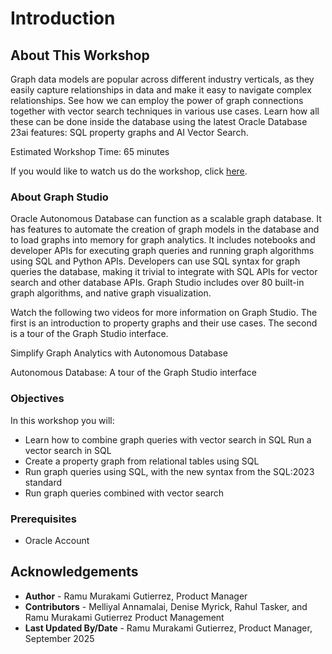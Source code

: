 # Introduction

## About This Workshop

Graph data models are popular across different industry verticals, as they easily capture relationships in data and make it easy to navigate complex relationships. See how we can employ the power of graph connections together with vector search techniques in various use cases. Learn how all these can be done inside the database using the latest Oracle Database 23ai features: SQL property graphs and AI Vector Search.

Estimated Workshop Time: 65 minutes

<if type="odbw">If you would like to watch us do the workshop, click [here](https://youtu.be/Ymk9TE9Q2K4).</if>

### About Graph Studio

Oracle Autonomous Database can function as a scalable graph database. It has features to automate the creation of graph models in the database and to load graphs into memory for graph analytics. It includes notebooks and developer APIs for executing graph queries and running graph algorithms using SQL and Python APIs. Developers can use SQL syntax for graph queries the database, making it trivial to integrate with SQL APIs for vector search and other database APIs. Graph Studio includes over 80 built-in graph algorithms, and native graph visualization.

Watch the following two videos for more information on Graph Studio. The first is an introduction to property graphs and their use cases. The second is a tour of the Graph Studio interface.

Simplify Graph Analytics with Autonomous Database

[](youtube:eCd-969hrak)

Autonomous Database: A tour of the Graph Studio interface

[](youtube:S6Q-IJcBkU0)

### Objectives

In this workshop you will:

* Learn  how to combine graph queries with vector search in SQL Run a vector search in SQL
* Create a property graph from relational tables using SQL
* Run graph queries using SQL, with the new syntax from the SQL:2023 standard
* Run graph queries combined with vector search

### Prerequisites

* Oracle Account
<!---
* A database user with the correct roles and privileges for working with **Graph Studio**. That is, successful completion of Lab 1 of the [Get Started with Graph Studio workshop](https://oracle-livelabs.github.io/adb/shared/adb-graph/workshops/freetier/index.html?lab=lab-1-create-graph-user)
--->

## Acknowledgements

* **Author** - Ramu Murakami Gutierrez, Product Manager
* **Contributors** -  Melliyal Annamalai, Denise Myrick, Rahul Tasker, and Ramu Murakami Gutierrez Product Management
* **Last Updated By/Date** - Ramu Murakami Gutierrez, Product Manager, September 2025
